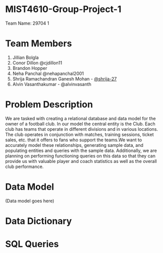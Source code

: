 # MIST4610-Group-Project-1
Team Name: 29704 1

# Team Members
1. Jillian Bolgla 
2. Conor Dillon @cjdillon11
3. Brandon Hopper 
4. Neha Panchal @nehapanchal2001
5. Shrija Ramachandran Ganesh Mohan - [@shrija-27]([https://pages.github.com/](https://github.com/shrija-27?tab=repositories))
6. Alvin Vasanthakumar - @alvinvasanth

# Problem Description
We are tasked with creating a relational database and data model for the owner of a football club. In our model the central entity is the Club. Each club has teams that operate in different divisions and in various locations. The club operates in conjunction with matches, training sessions, ticket sales, etc. that it offers to fans who support the teams.We want to accurately model these relationships, generating sample data, and populating entities and queries with the sample data. Additionally, we are planning on performing functioning queries on this data so that they can provide us with valuable player and coach statistics as well as the overall club performance. 



# Data Model
(Data model goes here)

# Data Dictionary 

# SQL Queries

